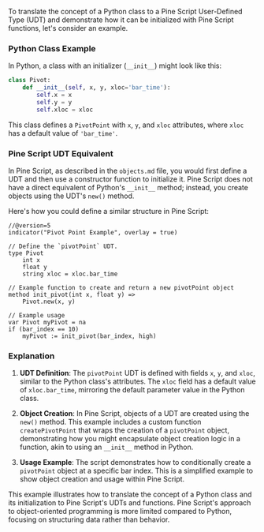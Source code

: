 To translate the concept of a Python class to a Pine Script User-Defined Type (UDT) and demonstrate how it can be initialized with Pine Script functions, let's consider an example. 

### Python Class Example

In Python, a class with an initializer (`__init__`) might look like this:

```python
class Pivot:
    def __init__(self, x, y, xloc='bar_time'):
        self.x = x
        self.y = y
        self.xloc = xloc
```

This class defines a `PivotPoint` with `x`, `y`, and `xloc` attributes, where `xloc` has a default value of `'bar_time'`.

### Pine Script UDT Equivalent

In Pine Script, as described in the `objects.md` file, you would first define a UDT and then use a constructor function to initialize it. Pine Script does not have a direct equivalent of Python's `__init__` method; instead, you create objects using the UDT's `new()` method.

Here's how you could define a similar structure in Pine Script:

```pinescript
//@version=5
indicator("Pivot Point Example", overlay = true)

// Define the `pivotPoint` UDT.
type Pivot
    int x
    float y
    string xloc = xloc.bar_time

// Example function to create and return a new pivotPoint object
method init_pivot(int x, float y) =>
    Pivot.new(x, y)

// Example usage
var Pivot myPivot = na
if (bar_index == 10)
    myPivot := init_pivot(bar_index, high)

```

### Explanation

1. **UDT Definition**: The `pivotPoint` UDT is defined with fields `x`, `y`, and `xloc`, similar to the Python class's attributes. The `xloc` field has a default value of `xloc.bar_time`, mirroring the default parameter value in the Python class.

2. **Object Creation**: In Pine Script, objects of a UDT are created using the `new()` method. This example includes a custom function `createPivotPoint` that wraps the creation of a `pivotPoint` object, demonstrating how you might encapsulate object creation logic in a function, akin to using an `__init__` method in Python.

3. **Usage Example**: The script demonstrates how to conditionally create a `pivotPoint` object at a specific bar index. This is a simplified example to show object creation and usage within Pine Script.

This example illustrates how to translate the concept of a Python class and its initialization to Pine Script's UDTs and functions. Pine Script's approach to object-oriented programming is more limited compared to Python, focusing on structuring data rather than behavior.
